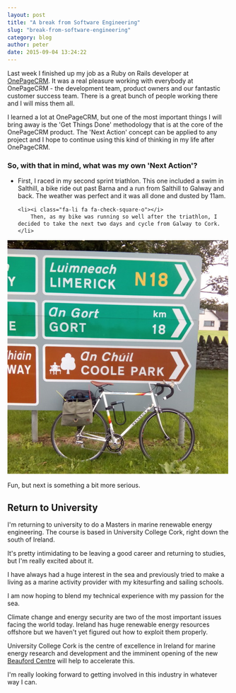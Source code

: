```yaml
---
layout: post
title: "A break from Software Engineering"
slug: "break-from-software-engineering"
category: blog
author: peter
date: 2015-09-04 13:24:22
---
```


Last week I finished up my job as a Ruby on Rails developer at [OnePageCRM][1].
It was a real pleasure working with everybody at OnePageCRM - the development team, product owners and our fantastic customer success team. There is a great bunch of people working there and I will miss them all.

I learned a lot at OnePageCRM, but one of the most important things I will bring away is the 'Get Things Done' methodology that is at the core of the OnePageCRM product.
The 'Next Action' concept can be applied to any project and I hope to continue using this kind of thinking in my life after OnePageCRM.

### So, with that in mind, what was my own 'Next Action'?

<ul class="fa-ul">
	<li><i class="fa-li fa fa-check-square-o"></i>
		First, I raced in my second sprint triathlon. This one included a swim in Salthill, a bike ride out past Barna and a run from Salthill to Galway and back. The weather was perfect and it was all done and dusted by 11am.
	</li>

	<li><i class="fa-li fa fa-check-square-o"></i>
		Then, as my bike was running so well after the triathlon, I decided to take the next two days and cycle from Galway to Cork.
	</li>
</ul>

<img class="img-responsive img-rounded" src="/img/cycle_kilcock.jpg"/>

Fun, but next is something a bit more serious.

## Return to University 

I'm returning to university to do a Masters in marine renewable energy engineering.
The course is based in University College Cork, right down the south of Ireland.

It's pretty intimidating to be leaving a good career and returning to studies, but I'm really excited about it.

I have always had a huge interest in the sea and previously tried to make a living as a marine activity provider with my kitesurfing and sailing schools.

I am now hoping to blend my technical experience with my passion for the sea.

Climate change and energy security are two of the most important issues facing the world today. Ireland has huge renewable energy resources offshore but we haven't yet figured out how to exploit them properly.

University College Cork is the centre of excellence in Ireland for marine energy research and development and the imminent opening of the new [Beauford Centre][1] will help to accelerate this.


I'm really looking forward to getting involved in this industry in whatever way I can.

  [1]: http://onepagecrm.com/
  [2]: http://www.ucc.ie/beaufort/
